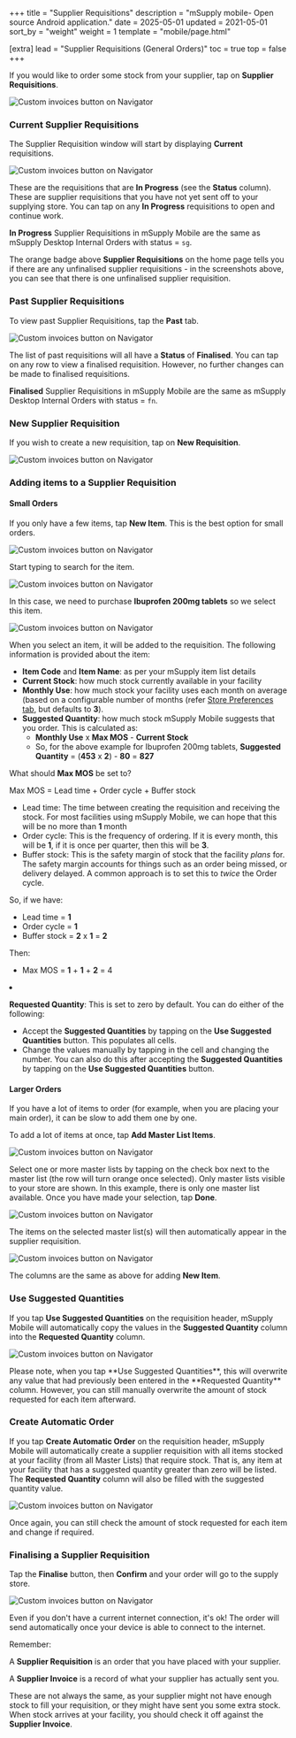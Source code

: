 +++
title = "Supplier Requisitions"
description = "mSupply mobile- Open source Android application."
date = 2025-05-01
updated = 2021-05-01
sort_by = "weight"
weight = 1
template = "mobile/page.html"

[extra]
lead = "Supplier Requisitions (General Orders)"
toc = true
top = false
+++

If you would like to order some stock from your supplier, tap on **Supplier Requisitions**.

![Custom invoices button on Navigator](/mobile/introduction/images/supplier_requisitions_GO.png)

### Current Supplier Requisitions

The Supplier Requisition window will start by displaying **Current** requisitions.

![Custom invoices button on Navigator](/mobile/introduction/images/current_supplier_requisitions_GO.png)

These are the requisitions that are **In Progress** (see the **Status** column). These are supplier requisitions that you have not yet sent off to your supplying store. You can tap on any **In Progress** requisitions to open and continue work.

<div class="tip">

**In Progress** Supplier Requisitions in mSupply Mobile are the same as mSupply Desktop Internal Orders with status = `sg`.

</div>
<div class="note">

The orange badge above **Supplier Requisitions** on the home page tells you if there are any unfinalised supplier requisitions - in the screenshots above, you can see that there is one unfinalised supplier requisition.

</div>

### Past Supplier Requisitions

To view past Supplier Requisitions, tap the **Past** tab.

![Custom invoices button on Navigator](/mobile/introduction/images/past_supplier_requisitions.png)

The list of past requisitions will all have a **Status** of **Finalised**. You can tap on any row to view a finalised requisition. However, no further changes can be made to finalised requisitions.

<div class="tip">

**Finalised** Supplier Requisitions in mSupply Mobile are the same as mSupply Desktop Internal Orders with status = `fn`.

</div>

### New Supplier Requisition

If you wish to create a new requisition, tap on **New Requisition**.

![Custom invoices button on Navigator](/mobile/introduction/images/new_supplier_requisitions.png)

### Adding items to a Supplier Requisition

#### Small Orders

If you only have a few items, tap **New Item**. This is the best option for small orders.

![Custom invoices button on Navigator](/mobile/introduction/images/addding_items_requisition.png)

Start typing to search for the item.

![Custom invoices button on Navigator](/mobile/introduction/images/adding_items_search.png)

In this case, we need to purchase **Ibuprofen 200mg tablets** so we select this item.

![Custom invoices button on Navigator](/mobile/introduction/images/adding_items_search2.png)

When you select an item, it will be added to the requisition. The following information is provided about the item:

- **Item Code** and **Item Name**: as per your mSupply item list details
- **Current Stock**: how much stock currently available in your facility
- **Monthly Use**: how much stock your facility uses each month on average (based on a configurable number of months (refer [Store Preferences tab](/mobile/setup/config/#other-preferences), but defaults to **3**).
- **Suggested Quantity**: how much stock mSupply Mobile suggests that you order. This is calculated as:
  - **Monthly Use** x **Max MOS** - **Current Stock**
  - So, for the above example for Ibuprofen 200mg tablets, **Suggested Quantity** = (**453** x **2**) - **80** = **827**

<div class="tip">

What should **Max MOS** be set to?

Max MOS = Lead time + Order cycle + Buffer stock

- Lead time: The time between creating the requisition and receiving the stock. For most facilities using mSupply Mobile, we can hope that this will be no more than **1** month
- Order cycle: This is the frequency of ordering. If it is every month, this will be **1**, if it is once per quarter, then this will be **3**.
- Buffer stock: This is the safety margin of stock that the facility _plans_ for. The safety margin accounts for things such as an order being missed, or delivery delayed. A common approach is to set this to _twice_ the Order cycle.

So, if we have:

- Lead time = **1**
- Order cycle = **1**
- Buffer stock = **2** x **1** = **2**

Then:

- Max MOS = **1** + **1** + **2** = 4

  </div>

- **Requested Quantity**: This is set to zero by default. You can do either of the following:
  - Accept the **Suggested Quantities** by tapping on the **Use Suggested Quantities** button. This populates all cells.
  - Change the values manually by tapping in the cell and changing the number. You can also do this after accepting the **Suggested Quantities** by tapping on the **Use Suggested Quantities** button.

#### Larger Orders

If you have a lot of items to order (for example, when you are placing your main order), it can be slow to add them one by one.

To add a lot of items at once, tap **Add Master List Items**.

![Custom invoices button on Navigator](/mobile/introduction/images/requisitions_add_larger_order.png)

Select one or more master lists by tapping on the check box next to the master list (the row will turn orange once selected). Only master lists visible to your store are shown. In this example, there is only one master list available. Once you have made your selection, tap **Done**.

![Custom invoices button on Navigator](/mobile/introduction/images/requisitions_add_larger_order2.png)

The items on the selected master list(s) will then automatically appear in the supplier requisition.

![Custom invoices button on Navigator](/mobile/introduction/images/requisitions_add_larger_order3.png)

The columns are the same as above for adding **New Item**.

### Use Suggested Quantities

If you tap **Use Suggested Quantities** on the requisition header, mSupply Mobile will automatically copy the values in the **Suggested Quantity** column into the **Requested Quantity** column.

![Custom invoices button on Navigator](/mobile/introduction/images/requisition_suggested_quantities.png)

<div class="tip">
Please note, when you tap **Use Suggested Quantities**, this will overwrite any value that had previously been entered in the **Requested Quantity** column.  However, you can still manually overwrite the amount of stock requested for each item afterward.
</div>

### Create Automatic Order

If you tap **Create Automatic Order** on the requisition header, mSupply Mobile will automatically create a supplier requisition with all items stocked at your facility (from all Master Lists) that require stock. That is, any item at your facility that has a suggested quantity greater than zero will be listed. The **Requested Quantity** column will also be filled with the suggested quantity value.

![Custom invoices button on Navigator](/mobile/introduction/images/requisitions_automatic_order.png)

Once again, you can still check the amount of stock requested for each item and change if required.

### Finalising a Supplier Requisition

Tap the **Finalise** button, then **Confirm** and your order will go to the supply store.

![Custom invoices button on Navigator](/mobile/introduction/images/requisitions_final.png)

Even if you don't have a current internet connection, it's ok! The order will send automatically once your device is able to connect to the internet.

<div class="tip">

Remember:

A **Supplier Requisition** is an order that you have placed with your supplier.

A **Supplier Invoice** is a record of what your supplier has actually sent you.

These are not always the same, as your supplier might not have enough stock to fill your requisition, or they might have sent you some extra stock. When stock arrives at your facility, you should check it off against the **Supplier Invoice**.

</div>
